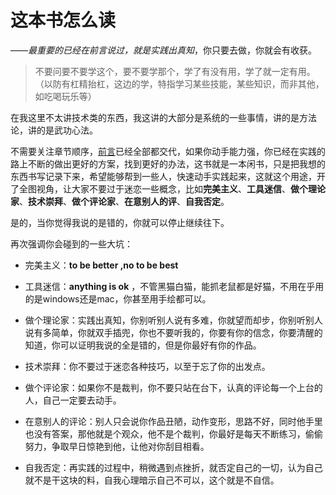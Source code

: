 # 这本书怎么读

——*最重要的已经在前言说过，就是实践出真知*，你只要去做，你就会有收获。

> 不要问要不要学这个，要不要学那个，学了有没有用，学了就一定有用。（以防有杠精抬杠，这边的学，特指学习某些技能，某些知识，而非其他，如吃喝玩乐等）

在我这里不太讲技术类的东西，我这讲的大部分是系统的一些事情，讲的是方法论，讲的是武功心法。

不需要关注章节顺序，[前言](./README.md)已经全部都交代，如果你动手能力强，你已经在实践的路上不断的做出更好的方案，找到更好的办法，这书就是一本闲书，只是把我想的东西书写记录下来，希望能够帮到一些人，快速动手实践起来，这就这个用途，开了全图视角，让大家不要过于迷恋一些概念，比如**完美主义**、**工具迷信**、**做个理论家**、**技术崇拜**、**做个评论家**、**在意别人的评**、**自我否定**。

是的，当你觉得我说的是错的，你就可以停止继续往下。

再次强调你会碰到的一些大坑：

* 完美主义：**to be better ,no to be best**

* 工具迷信：**anything is ok** ，不管黑猫白猫，能抓老鼠都是好猫，不用在乎用的是windows还是mac，你甚至用手绘都可以。

* 做个理论家：实践出真知，你别听别人说有多难，你就望而却步，你别听别人说有多简单，你就双手插兜，你也不要听我的，你要有你的信念，你要清醒的知道，你可以证明我说的全是错的，但是你最好有你的作品。

* 技术崇拜：你不要过于迷恋各种技巧，以至于忘了你的出发点。

* 做个评论家：如果你不是裁判，你不要只站在台下，认真的评论每一个上台的人，自己一定要去动手。

* 在意别人的评论：别人只会说你作品丑陋，动作变形，思路不好，同时他手里也没有答案，那他就是个观众，他不是个裁判，你最好是每天不断练习，偷偷努力，争取早日惊艳到他，让他对你刮目相看。

* 自我否定：再实践的过程中，稍微遇到点挫折，就否定自己的一切，认为自己就不是干这块的料，自我心理暗示自己不可以，这个就是不自信。








